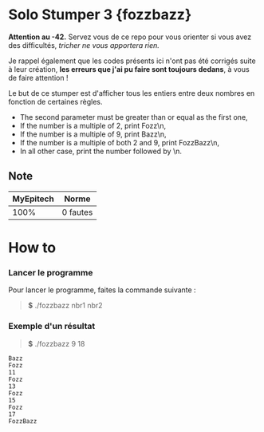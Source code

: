 # Solo Stumper 3 {fozzbazz}

**Attention au -42.** Servez vous de ce repo pour vous orienter si vous avez des difficultés, *tricher ne vous apportera rien.*

Je rappel également que les codes présents ici n'ont pas été corrigés suite à leur création, **les erreurs que j'ai pu faire sont toujours dedans**, à vous de faire attention !

Le but de ce stumper est d'afficher tous les entiers entre deux nombres en fonction de certaines règles.

- The second parameter must be greater than or equal as the first one,
- If the number is a multiple of 2, print Fozz\n,
- If the number is a multiple of 9, print Bazz\n,
- If the number is a multiple of both 2 and 9, print FozzBazz\n,
- In all other case, print the number followed by \n.

## Note

| MyEpitech | Norme |
|--|--|
| 100% | 0 fautes |

# How to

### Lancer le programme

Pour lancer le programme, faites la commande suivante :
> **$** ./fozzbazz nbr1 nbr2

### Exemple d'un résultat

> **$**  ./fozzbazz 9 18
```
Bazz
Fozz
11
Fozz
13
Fozz
15
Fozz
17
FozzBazz
```